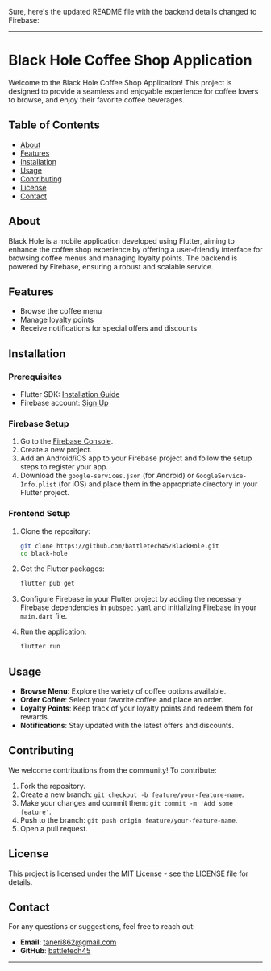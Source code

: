Sure, here's the updated README file with the backend details changed to Firebase:

---

# Black Hole Coffee Shop Application

Welcome to the Black Hole Coffee Shop Application! This project is designed to provide a seamless and enjoyable experience for coffee lovers to browse, and enjoy their favorite coffee beverages.

## Table of Contents

- [About](#about)
- [Features](#features)
- [Installation](#installation)
- [Usage](#usage)
- [Contributing](#contributing)
- [License](#license)
- [Contact](#contact)

## About

Black Hole is a mobile application developed using Flutter, aiming to enhance the coffee shop experience by offering a user-friendly interface for browsing coffee menus and managing loyalty points. The backend is powered by Firebase, ensuring a robust and scalable service.

## Features

- Browse the coffee menu
- Manage loyalty points
- Receive notifications for special offers and discounts

## Installation

### Prerequisites

- Flutter SDK: [Installation Guide](https://flutter.dev/docs/get-started/install)
- Firebase account: [Sign Up](https://firebase.google.com/)

### Firebase Setup

1. Go to the [Firebase Console](https://console.firebase.google.com/).
2. Create a new project.
3. Add an Android/iOS app to your Firebase project and follow the setup steps to register your app.
4. Download the `google-services.json` (for Android) or `GoogleService-Info.plist` (for iOS) and place them in the appropriate directory in your Flutter project.

### Frontend Setup

1. Clone the repository:
   ```bash
   git clone https://github.com/battletech45/BlackHole.git
   cd black-hole
   ```

2. Get the Flutter packages:
   ```bash
   flutter pub get
   ```

3. Configure Firebase in your Flutter project by adding the necessary Firebase dependencies in `pubspec.yaml` and initializing Firebase in your `main.dart` file.

4. Run the application:
   ```bash
   flutter run
   ```

## Usage

- **Browse Menu**: Explore the variety of coffee options available.
- **Order Coffee**: Select your favorite coffee and place an order.
- **Loyalty Points**: Keep track of your loyalty points and redeem them for rewards.
- **Notifications**: Stay updated with the latest offers and discounts.

## Contributing

We welcome contributions from the community! To contribute:

1. Fork the repository.
2. Create a new branch: `git checkout -b feature/your-feature-name`.
3. Make your changes and commit them: `git commit -m 'Add some feature'`.
4. Push to the branch: `git push origin feature/your-feature-name`.
5. Open a pull request.

## License

This project is licensed under the MIT License - see the [LICENSE](LICENSE) file for details.

## Contact

For any questions or suggestions, feel free to reach out:

- **Email**: taneri862@gmail.com
- **GitHub**: [battletech45](https://github.com/battletech45)

---
